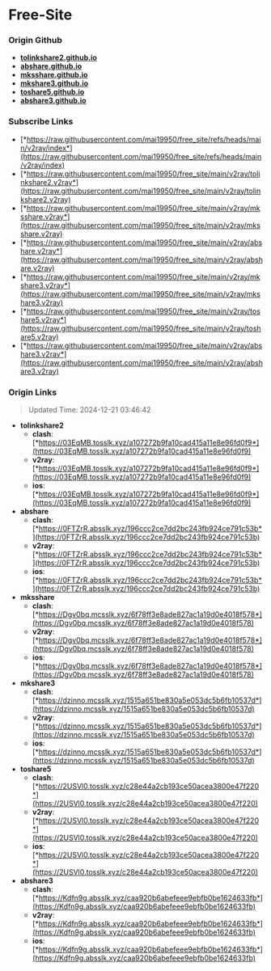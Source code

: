 # Free-Site

### Origin Github

- [**tolinkshare2.github.io**](https://github.com/tolinkshare2/tolinkshare2.github.io)
- [**abshare.github.io**](https://github.com/abshare/abshare.github.io)
- [**mksshare.github.io**](https://github.com/mksshare/mksshare.github.io)
- [**mkshare3.github.io**](https://github.com/mkshare3/mkshare3.github.io)
- [**toshare5.github.io**](https://github.com/toshare5/toshare5.github.io)
- [**abshare3.github.io**](https://github.com/abshare3/abshare3.github.io)

### Subscribe Links

- [*https://raw.githubusercontent.com/mai19950/free_site/refs/heads/main/v2ray/index*](https://raw.githubusercontent.com/mai19950/free_site/refs/heads/main/v2ray/index)
- [*https://raw.githubusercontent.com/mai19950/free_site/main/v2ray/tolinkshare2.v2ray*](https://raw.githubusercontent.com/mai19950/free_site/main/v2ray/tolinkshare2.v2ray)
- [*https://raw.githubusercontent.com/mai19950/free_site/main/v2ray/mksshare.v2ray*](https://raw.githubusercontent.com/mai19950/free_site/main/v2ray/mksshare.v2ray)
- [*https://raw.githubusercontent.com/mai19950/free_site/main/v2ray/abshare.v2ray*](https://raw.githubusercontent.com/mai19950/free_site/main/v2ray/abshare.v2ray)
- [*https://raw.githubusercontent.com/mai19950/free_site/main/v2ray/mkshare3.v2ray*](https://raw.githubusercontent.com/mai19950/free_site/main/v2ray/mkshare3.v2ray)
- [*https://raw.githubusercontent.com/mai19950/free_site/main/v2ray/toshare5.v2ray*](https://raw.githubusercontent.com/mai19950/free_site/main/v2ray/toshare5.v2ray)
- [*https://raw.githubusercontent.com/mai19950/free_site/main/v2ray/abshare3.v2ray*](https://raw.githubusercontent.com/mai19950/free_site/main/v2ray/abshare3.v2ray)

### Origin Links

> Updated Time: 2024-12-21 03:46:42

- **tolinkshare2**
  - **clash**: [*https://03EqMB.tosslk.xyz/a107272b9fa10cad415a11e8e96fd0f9*](https://03EqMB.tosslk.xyz/a107272b9fa10cad415a11e8e96fd0f9)
  - **v2ray**: [*https://03EqMB.tosslk.xyz/a107272b9fa10cad415a11e8e96fd0f9*](https://03EqMB.tosslk.xyz/a107272b9fa10cad415a11e8e96fd0f9)
  - **ios**: [*https://03EqMB.tosslk.xyz/a107272b9fa10cad415a11e8e96fd0f9*](https://03EqMB.tosslk.xyz/a107272b9fa10cad415a11e8e96fd0f9)
- **abshare**
  - **clash**: [*https://0FTZrR.absslk.xyz/196ccc2ce7dd2bc243fb924ce791c53b*](https://0FTZrR.absslk.xyz/196ccc2ce7dd2bc243fb924ce791c53b)
  - **v2ray**: [*https://0FTZrR.absslk.xyz/196ccc2ce7dd2bc243fb924ce791c53b*](https://0FTZrR.absslk.xyz/196ccc2ce7dd2bc243fb924ce791c53b)
  - **ios**: [*https://0FTZrR.absslk.xyz/196ccc2ce7dd2bc243fb924ce791c53b*](https://0FTZrR.absslk.xyz/196ccc2ce7dd2bc243fb924ce791c53b)
- **mksshare**
  - **clash**: [*https://Dgv0bq.mcsslk.xyz/6f78ff3e8ade827ac1a19d0e4018f578*](https://Dgv0bq.mcsslk.xyz/6f78ff3e8ade827ac1a19d0e4018f578)
  - **v2ray**: [*https://Dgv0bq.mcsslk.xyz/6f78ff3e8ade827ac1a19d0e4018f578*](https://Dgv0bq.mcsslk.xyz/6f78ff3e8ade827ac1a19d0e4018f578)
  - **ios**: [*https://Dgv0bq.mcsslk.xyz/6f78ff3e8ade827ac1a19d0e4018f578*](https://Dgv0bq.mcsslk.xyz/6f78ff3e8ade827ac1a19d0e4018f578)
- **mkshare3**
  - **clash**: [*https://dzinno.mcsslk.xyz/1515a651be830a5e053dc5b6fb10537d*](https://dzinno.mcsslk.xyz/1515a651be830a5e053dc5b6fb10537d)
  - **v2ray**: [*https://dzinno.mcsslk.xyz/1515a651be830a5e053dc5b6fb10537d*](https://dzinno.mcsslk.xyz/1515a651be830a5e053dc5b6fb10537d)
  - **ios**: [*https://dzinno.mcsslk.xyz/1515a651be830a5e053dc5b6fb10537d*](https://dzinno.mcsslk.xyz/1515a651be830a5e053dc5b6fb10537d)
- **toshare5**
  - **clash**: [*https://2USVl0.tosslk.xyz/c28e44a2cb193ce50acea3800e47f220*](https://2USVl0.tosslk.xyz/c28e44a2cb193ce50acea3800e47f220)
  - **v2ray**: [*https://2USVl0.tosslk.xyz/c28e44a2cb193ce50acea3800e47f220*](https://2USVl0.tosslk.xyz/c28e44a2cb193ce50acea3800e47f220)
  - **ios**: [*https://2USVl0.tosslk.xyz/c28e44a2cb193ce50acea3800e47f220*](https://2USVl0.tosslk.xyz/c28e44a2cb193ce50acea3800e47f220)
- **abshare3**
  - **clash**: [*https://Kdfn9g.absslk.xyz/caa920b6abefeee9ebfb0be1624633fb*](https://Kdfn9g.absslk.xyz/caa920b6abefeee9ebfb0be1624633fb)
  - **v2ray**: [*https://Kdfn9g.absslk.xyz/caa920b6abefeee9ebfb0be1624633fb*](https://Kdfn9g.absslk.xyz/caa920b6abefeee9ebfb0be1624633fb)
  - **ios**: [*https://Kdfn9g.absslk.xyz/caa920b6abefeee9ebfb0be1624633fb*](https://Kdfn9g.absslk.xyz/caa920b6abefeee9ebfb0be1624633fb)
